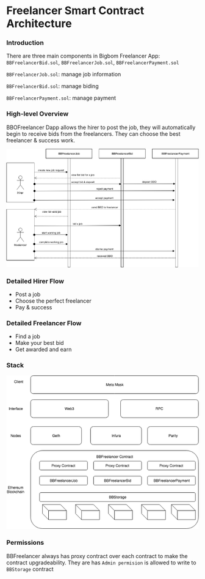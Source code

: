 # Freelancer Smart Contract Architecture

### Introduction 

There are three main components in Bigbom Freelancer App: `BBFreelancerBid.sol`, `BBFreelancerJob.sol`, `BBFreelancerPayment.sol`

`BBFreelancerJob.sol`: manage job information

`BBFreelancerBid.sol`: manage biding

`BBFreelancerPayment.sol`: manage payment

### High-level Overview

BBOFreelancer Dapp allows the hirer to post the job, they will automatically begin to receive bids from the freelancers. They can choose the best freelancer & success work.

![Freelancer High-level Overview](images/Freelancer-High-level-Overview.png "Freelancer High-level Overview")

### Detailed Hirer Flow

* Post a job
* Choose the perfect freelancer 
* Pay & success

### Detailed Freelancer Flow

* Find a job
* Make your best bid 
* Get awarded and earn

### Stack

![Freelancer Stack](images/Freelancer-Stack.png "Freelancer Stack")


### Permissions

BBFreelancer always has proxy contract over each contract to make the contract upgradeability. They are has `Admin permision` is allowed to write to `BBStorage` contract 
